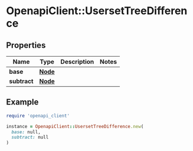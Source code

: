 # OpenapiClient::UsersetTreeDifference

## Properties

| Name | Type | Description | Notes |
| ---- | ---- | ----------- | ----- |
| **base** | [**Node**](Node.md) |  |  |
| **subtract** | [**Node**](Node.md) |  |  |

## Example

```ruby
require 'openapi_client'

instance = OpenapiClient::UsersetTreeDifference.new(
  base: null,
  subtract: null
)
```

